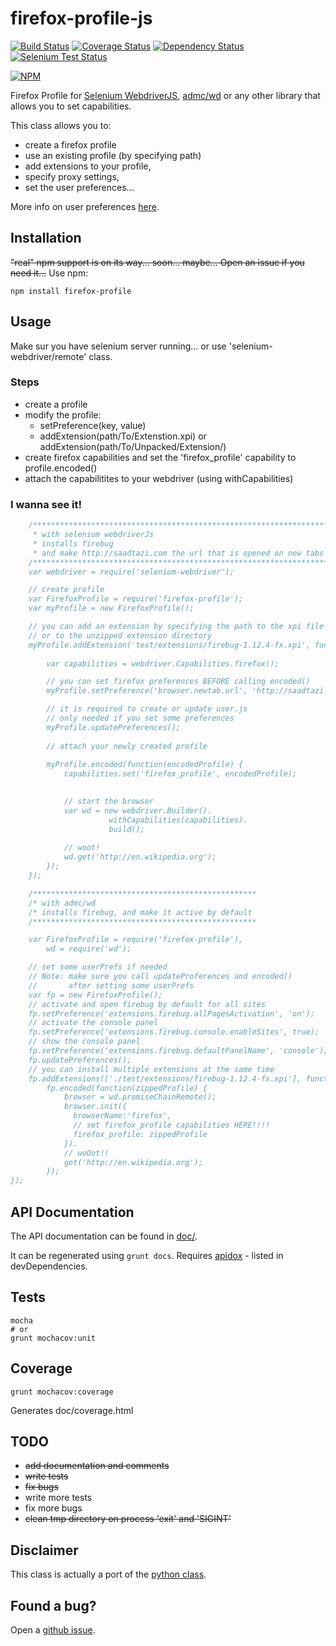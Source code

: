 # firefox-profile-js

[![Build Status](https://travis-ci.org/saadtazi/firefox-profile-js.png)](https://travis-ci.org/saadtazi/firefox-profile-js)
[![Coverage Status](https://coveralls.io/repos/saadtazi/firefox-profile-js/badge.png)](https://coveralls.io/r/saadtazi/firefox-profile-js)
[![Dependency Status](https://david-dm.org/saadtazi/firefox-profile-js.png)](https://david-dm.org/saadtazi/firefox-profile-js)
[![Selenium Test Status](https://saucelabs.com/buildstatus/saadtazi)](https://saucelabs.com/u/saadtazi)

[![NPM](https://nodei.co/npm/firefox-profile.png)](https://nodei.co/npm/firefox-profile/)

Firefox Profile for [Selenium WebdriverJS](https://code.google.com/p/selenium/wiki/WebDriverJs),
[admc/wd](https://github.com/admc/wd) or any other library that allows you to set capabilities.

This class allows you to:

* create a firefox profile
* use an existing profile (by specifying path)
* add extensions to your profile,
* specify proxy settings, 
* set the user preferences... 

More info on user preferences [here](http://kb.mozillazine.org/User.js_file).

## Installation

~~"real" npm support is on its way... soon... maybe... Open an issue if you need it...~~ Use npm:

    npm install firefox-profile


## Usage

Make sur you have selenium server running... or use 'selenium-webdriver/remote' class.

### Steps

* create a profile
* modify the profile:
    * setPreference(key, value)
    * addExtension(path/To/Extenstion.xpi) or addExtension(path/To/Unpacked/Extension/)
* create firefox capabilities and set the 'firefox_profile' capability to profile.encoded()
* attach the capabilitites to your webdriver (using withCapabilities)

### I wanna see it!

```js
    /******************************************************************
     * with selenium webdriverJs
     * installs firebug 
     * and make http://saadtazi.com the url that is opened on new tabs
    /******************************************************************
    var webdriver = require('selenium-webdriver');

    // create profile
    var FirefoxProfile = require('firefox-profile');
    var myProfile = new FirefoxProfile();

    // you can add an extension by specifying the path to the xpi file 
    // or to the unzipped extension directory
    myProfile.addExtension('test/extensions/firebug-1.12.4-fx.xpi', function() {
        
        var capabilities = webdriver.Capabilities.firefox();

        // you can set firefox preferences BEFORE calling encoded()
        myProfile.setPreference('browser.newtab.url', 'http://saadtazi.com');

        // it is required to create or update user.js
        // only needed if you set some preferences
        myProfile.updatePreferences();
        
        // attach your newly created profile
        
        myProfile.encoded(function(encodedProfile) {
            capabilities.set('firefox_profile', encodedProfile);

            
            // start the browser
            var wd = new webdriver.Builder().
                      withCapabilities(capabilities).
                      build();
            
            // woot!
            wd.get('http://en.wikipedia.org');
        });
    });

    /**************************************************
    /* with admc/wd
    /* installs firebug, and make it active by default
    /**************************************************

    var FirefoxProfile = require('firefox-profile'),
        wd = require('wd');

    // set some userPrefs if needed
    // Note: make sure you call updateProferences and encoded()
    //       after setting some userPrefs
    var fp = new FirefoxProfile();
    // activate and open firebug by default for all sites
    fp.setPreference('extensions.firebug.allPagesActivation', 'on');
    // activate the console panel
    fp.setPreference('extensions.firebug.console.enableSites', true);
    // show the console panel
    fp.setPreference('extensions.firebug.defaultPanelName', 'console');
    fp.updatePreferences();
    // you can install multiple extensions at the same time
    fp.addExtensions(['./test/extensions/firebug-1.12.4-fx.xpi'], function() {
        fp.encoded(function(zippedProfile) {
            browser = wd.promiseChainRemote();
            browser.init({
              browserName:'firefox',
              // set firefox_profile capabilities HERE!!!!
              firefox_profile: zippedProfile
            }).
            // woOot!!
            get('http://en.wikipedia.org');
        });
});
```

## API Documentation

The API documentation can be found in [doc/](./doc/).

It can be regenerated using ``grunt docs``.
Requires [apidox](https://github.com/codeactual/apidox) - listed in devDependencies.

## Tests

    mocha
    # or
    grunt mochacov:unit

## Coverage
    
    grunt mochacov:coverage

Generates doc/coverage.html

## TODO

* ~~add documentation and comments~~
* ~~write tests~~
* ~~fix bugs~~
* write more tests
* fix more bugs
* ~~clean tmp directory on process 'exit' and 'SIGINT'~~

## Disclaimer

This class is actually a port of the [python class](https://code.google.com/p/selenium/source/browse/py/selenium/webdriver/firefox/firefox_profile.py).

## Found a bug?

Open a [github issue](https://github.com/saadtazi/firefox-profile-js/issues).